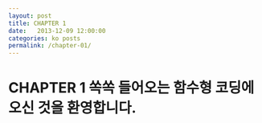 ```yaml
---
layout: post
title: CHAPTER 1
date:   2013-12-09 12:00:00
categories: ko posts
permalink: /chapter-01/
---
```


# CHAPTER 1 쏙쏙 들어오는 함수형 코딩에 오신 것을 환영합니다.
